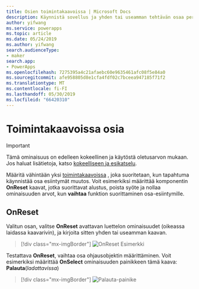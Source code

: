 ```yaml
---
title: Osien toimintakaavoissa | Microsoft Docs
description: Käynnistä sovellus ja yhden tai useamman tehtävän osaa perustuvan toiminnon ilmetessä.
author: yifwang
ms.service: powerapps
ms.topic: article
ms.date: 05/24/2019
ms.author: yifwang
search.audienceType:
- maker
search.app:
- PowerApps
ms.openlocfilehash: 7275395a4c21afaebc60e9635461afc08f5e84a0
ms.sourcegitcommit: afe958805d8e1cfa4fdf02c7bceea947185f71f2
ms.translationtype: MT
ms.contentlocale: fi-FI
ms.lasthandoff: 05/30/2019
ms.locfileid: "66420310"
---
```

# <a name="behavior-formulas-for-components"></a>Toimintakaavoissa osia

> [!IMPORTANT]
> Tämä ominaisuus on edelleen kokeellinen ja käytöstä oletusarvon mukaan. Jos haluat lisätietoja, katso [kokeelliseen ja esikatselu](working-with-experimental.md).

Määritä vähintään yksi [toimintakaavoissa](working-with-formulas-in-depth.md) , joka suoritetaan, kun tapahtuma käynnistää osa esiintymät muutos. Voit esimerkiksi määrittää komponentin **OnReset** kaavat, jotka suorittavat alustus, poista syöte ja nollaa ominaisuuden arvot, kun **vaihtaa** funktion suorittaminen osa-esiintymille.

## <a name="onreset"></a>OnReset ##

Valitun osan, valitse **OnReset** avattavan luettelon ominaisuudet (oikeassa laidassa kaavarivin), ja kirjoita sitten yhden tai useamman kaavan.

> [!div class="mx-imgBorder"]
> ![OnReset Esimerkki](./media/component-behavior/example-onreset.png)

Testattava **OnReset**, vaihtaa osa ohjausobjektin määrittäminen. Voit esimerkiksi määrittää **OnSelect** ominaisuuden painikkeen tämä kaava: **Palauta**(*ladattavissa*)

> [!div class="mx-imgBorder"]
> ![Palauta-painike](./media/component-behavior/reset-button.png)
